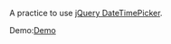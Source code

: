A practice to use [jQuery DateTimePicker](https://xdsoft.net/jqplugins/datetimepicker/).

Demo:[Demo](https://superyngo.github.io/calender_vue3/)
